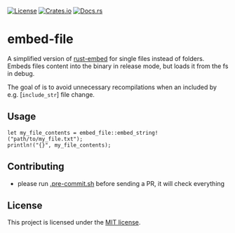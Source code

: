 [![License](https://img.shields.io/crates/l/embed-file.svg)](https://choosealicense.com/licenses/mit/)
[![Crates.io](https://img.shields.io/crates/v/embed-file.svg)](https://crates.io/crates/embed-file)
[![Docs.rs](https://docs.rs/embed-file/badge.svg)](https://docs.rs/embed-file)

# embed-file

A simplified version of [rust-embed][] for single files instead of folders.
Embeds files content into the binary in release mode, but loads it from the fs in debug.

The goal of is to avoid unnecessary recompilations when an included by e.g. [`include_str`]
file change.

## Usage

```rust,no_run
let my_file_contents = embed_file::embed_string!("path/to/my_file.txt");
println!("{}", my_file_contents);
```

## Contributing

- please run [.pre-commit.sh] before sending a PR, it will check everything

## License

This project is licensed under the [MIT license][license].

[.pre-commit.sh]: https://github.com/{{github-user}}/{{project-name}}/blob/main/pre-commit.sh
[license]: https://github.com/{{github-user}}/{{project-name}}/blob/main/LICENSE
[rust-embed]: https://github.com/pyrossh/rust-embed/
